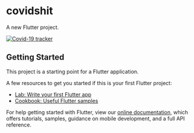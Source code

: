 # covidshit

A new Flutter project.

[![Covid-19 tracker](https://img.youtube.com/vi/2sUJKOs52cU/0.jpg)](https://www.youtube.com/watch?v=2sUJKOs52cU)


## Getting Started

This project is a starting point for a Flutter application.

A few resources to get you started if this is your first Flutter project:

- [Lab: Write your first Flutter app](https://flutter.dev/docs/get-started/codelab)
- [Cookbook: Useful Flutter samples](https://flutter.dev/docs/cookbook)

For help getting started with Flutter, view our
[online documentation](https://flutter.dev/docs), which offers tutorials,
samples, guidance on mobile development, and a full API reference.
